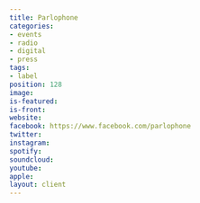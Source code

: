 ```yaml
---
title: Parlophone
categories:
- events
- radio
- digital
- press
tags:
- label
position: 128
image: 
is-featured: 
is-front: 
website: 
facebook: https://www.facebook.com/parlophone
twitter: 
instagram: 
spotify: 
soundcloud: 
youtube: 
apple: 
layout: client
---
```


